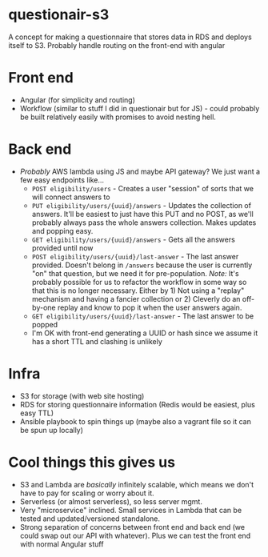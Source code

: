# questionair-s3
A concept for making a questionnaire that stores data in RDS and deploys itself to S3. Probably handle routing on the front-end with angular

# Front end

* Angular (for simplicity and routing)
* Workflow (similar to stuff I did in questionair but for JS) - could probably be built relatively easily with promises to avoid nesting hell.

# Back end

* *Probably* AWS lambda using JS and maybe API gateway? We just want a few easy endpoints like... 
  * `POST eligibility/users` - Creates a user "session" of sorts that we will connect answers to
  * `PUT eligibility/users/{uuid}/answers` - Updates the collection of answers. It'll be easiest to just have this PUT and no POST, as we'll probably always pass the whole answers collection. Makes updates and popping easy.
  * `GET eligibility/users/{uuid}/answers` - Gets all the answers provided until now
  * `POST eligibility/users/{uuid}/last-answer` - The last answer provided. Doesn't belong in `/answers` because the user is currently "on" that question, but we need it for pre-population. *Note:* It's probably possible for us to refactor the workflow in some way so that this is no longer necessary. Either by 1) Not using a "replay" mechanism and having a fancier collection or 2) Cleverly do an off-by-one replay and know to pop it when the user answers again.
  * `GET eligibility/users/{uuid}/last-answer` - The last answer to be popped
  * I'm OK with front-end generating a UUID or hash since we assume it has a short TTL and clashing is unlikely

# Infra

* S3 for storage (with web site hosting)
* RDS for storing questionnaire information (Redis would be easiest, plus easy TTL)
* Ansible playbook to spin things up (maybe also a vagrant file so it can be spun up locally)

# Cool things this gives us

* S3 and Lambda are *basically* infinitely scalable, which means we don't have to pay for scaling or worry about it.
* Serverless (or almost serverless), so less server mgmt.
* Very "microservice" inclined. Small services in Lambda that can be tested and updated/versioned standalone.
* Strong separation of concerns between front end and back end (we could swap out our API with whatever). Plus we can test the front end with normal Angular stuff
